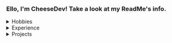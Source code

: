 ### Ello, I'm CheeseDev! Take a look at my ReadMe's info.

<details>
<summary>Hobbies</summary>
 Art, Games, Coding, Food, etc.
</details>

<details>
<summary>Experience</summary>
 JavaScript, HTML, C Family, CSS, Scratch
</details>

<details>
<summary>Projects</summary>
 DiamondOS2, DOSTV2, PrizGlobal, PrizVideo, Prizmarine (shutting down), Mayzer, etc.
</details>
